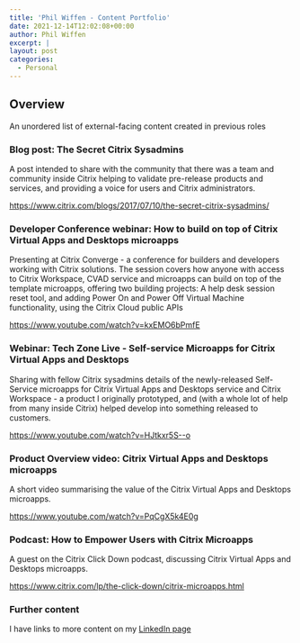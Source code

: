 ```yaml
---
title: 'Phil Wiffen - Content Portfolio'
date: 2021-12-14T12:02:08+00:00
author: Phil Wiffen
excerpt: |
layout: post
categories:
  - Personal
---
```


## Overview

An unordered list of external-facing content created in previous roles

### Blog post: The Secret Citrix Sysadmins

A post intended to share with the community that there was a team and community inside Citrix helping to validate pre-release products and services, and providing a voice for users and Citrix administrators.

<https://www.citrix.com/blogs/2017/07/10/the-secret-citrix-sysadmins/>

### Developer Conference webinar: How to build on top of Citrix Virtual Apps and Desktops microapps

Presenting at Citrix Converge - a conference for builders and developers working with Citrix solutions. The session covers how anyone with access to Citrix Workspace, CVAD service and microapps can build on top of the template microapps, offering two building projects: A help desk session reset tool, and adding Power On and Power Off Virtual Machine functionality, using the Citrix Cloud public APIs

<https://www.youtube.com/watch?v=kxEMO6bPmfE>

### Webinar: Tech Zone Live - Self-service Microapps for Citrix Virtual Apps and Desktops

Sharing with fellow Citrix sysadmins details of the newly-released Self-Service microapps for Citrix Virtual Apps and Desktops service and Citrix Workspace - a product I originally prototyped, and (with a whole lot of help from many inside Citrix) helped develop into something released to customers.

<https://www.youtube.com/watch?v=HJtkxr5S--o>

### Product Overview video: Citrix Virtual Apps and Desktops microapps

A short video summarising the value of the Citrix Virtual Apps and Desktops microapps.

<https://www.youtube.com/watch?v=PqCgX5k4E0g>

### Podcast: How to Empower Users with Citrix Microapps

A guest on the Citrix Click Down podcast, discussing Citrix Virtual Apps and Desktops microapps.

<https://www.citrix.com/lp/the-click-down/citrix-microapps.html>

### Further content

I have links to more content on my [LinkedIn page](https://www.linkedin.com/in/philwiffen/)
